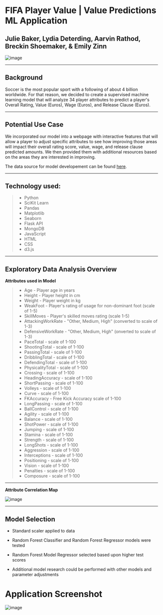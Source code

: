 # FIFA Player Value |  Value Predictions ML Application
## Julie Baker, Lydia Deterding, Aarvin Rathod, Breckin Shoemaker, & Emily Zinn

![image](https://user-images.githubusercontent.com/83254124/139167113-ee22e84a-633f-493a-b199-bf1aa89d912e.png)


---
## Background

Soccer is the most popular sport with a following of about 4 billion worldwide. For that reason, we decided to create a supervised machine learning model that will analyze 34 player attributes to predict a player's Overall Rating, Value (Euros), Wage (Euros), and Release Clause (Euros). 

---
## Potential Use Case

We incorporated our model into a webpage with interactive features that will allow a player to adjust specific attributes to see how improving those areas will impact their overall rating score, value, wage, and release clause predicted amounts. We then provided them with additional resources based on the areas they are interested in improving. 

The data source for model developement can be found [here](https://www.kaggle.com/cashncarry/fifa-22-complete-player-dataset).

---
## Technology used:

>* Python
>* SciKit Learn
>* Pandas
>* Matplotlib
>* Seaborn
>* Flask API
>* MongoDB
>* JavaScript
>* HTML
>* CSS
>* d3.js


---
## Exploratory Data Analysis Overview

**Attributes used in Model**

>* Age - Player age in years
>* Height - Player height in cm 
>* Weight - Player weight in kg 
>* WeakFoot - Player's rating of usage for non-dominant foot (scale of 1-5)
>* SkillMoves - Player's skilled moves rating (scale 1-5)
>* AttackingWorkRate - "Other, Medium, High" (converted to scale of 1-3)
>* DefensiveWorkRate - "Other, Medium, High" (onverted to scale of 1-3)
>* PaceTotal - scale of 1-100
>* ShootingTotal - scale of 1-100
>* PassingTotal - scale of 1-100
>* DribblingTotal - scale of 1-100
>* DefendingTotal - scale of 1-100
>* PhysicalityTotal - scale of 1-100
>* Crossing - scale of 1-100
>* HeadingAccuracy - scale of 1-100
>* ShortPassing - scale of 1-100
>* Volleys - scale of 1-100
>* Curve - scale of 1-100
>* FKAccuracy - Free Kick Accuracy scale of 1-100
>* LongPassing - scale of 1-100
>* BallControl - scale of 1-100
>* Agility - scale of 1-100
>* Balance - scale of 1-100
>* ShotPower - scale of 1-100
>* Jumping - scale of 1-100
>* Stamina - scale of 1-100
>* Strength - scale of 1-100
>* LongShots - scale of 1-100
>* Aggression - scale of 1-100
>* Interceptions - scale of 1-100
>* Positioning - scale of 1-100
>* Vision - scale of 1-100
>* Penalties - scale of 1-100
>* Composure - scale of 1-100


---
**Attribute Correlation Map**

![image](https://user-images.githubusercontent.com/83254124/139167517-47e5c992-5194-45d2-aaf3-ec12444f01f7.jpeg)





---
## Model Selection

* Standard scaler applied to data

* Random Forest Classifier and Random Forest Regressor models were tested

* Random Forest Model Regressor selected based upon higher test scores

* Additional model research could be performed with other models and parameter adjustments


# Application Screenshot
![image](https://user-images.githubusercontent.com/83254124/139167297-c44db091-140c-48a1-960f-6b962f708833.png)
